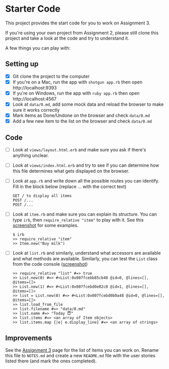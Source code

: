 # Starter Code

This project provides the start code for you to work on Assignment 3.

If you're using your own project from Assignment 2, please still clone this project and take a look at the code and try to understand it.

A few things you can play with:

## Setting up

- [X] Git clone the project to the computer
- [X] If you're on a Mac, run the app with `shotgun app.rb` then open http://localhost:9393
- [X] If yu're on Windows, run the app with `ruby app.rb` then open http://localhost:4567
- [X] Look at `data/0.md`, add some mock data and reload the browser to make sure it works correctly
- [X] Mark items as Done/Undone on the browser and check `data/0.md`
- [X] Add a few new item to the list on the browser and check `data/0.md`

## Code

- [ ] Look at `views/layout.html.erb` and make sure you ask if there's anything unclear.
- [ ] Look at `views/index.html.erb` and try to see if you can determine how this file determines what gets displayed on the browser.
- [ ] Look at `app.rb` and write down all the possible routes you can identify. Fill in the block below (replace ... with the correct text)

    ```
    GET / to display all items
    POST /...
    POST /...
    ```

- [ ] Look at `item.rb` and make sure you can explain its structure. You can type `irb`, then `require_relative "item"` to play with it. See this [screenshot](https://cl.ly/1F1v0p0v1m1y) for some examples.

    ```
    $ irb
    >> require_relative "item"
    >> Item.new("Buy milk")
    ```

- [ ] Look at `list.rb` and similarly, understand what accessors are available and what methods are available. Similarly, you can test the `List` class from the code console ([screenshot](https://cl.ly/0h2y0t2Z2m1O))

    ```
    >> require_relative "list" #=> true
    >> List.new(0) #=> #<List:0x007fcebb85cb40 @id=0, @lines=[], @items=[]>
    >> List.new(1) #=> #<List:0x007fcebd0e02c0 @id=1, @lines=[], @items=[]>
    >> list = List.new(0) #=> #<List:0x007fcebd0b0a48 @id=0, @lines=[], @items=[]>
    >> list.load_from_file
    >> list.filename #=> "data/0.md"
    >> list.name #=> "Today 😇"
    >> list.items #=> <an array of Item objects>
    >> list.items.map {|e| e.display_line} #=> <an array of strings>
    ```

## Improvements

See the [Assignment 3](http://learning.coderschool.vn/courses/_bootcamp_ruby/unit/3#!assignment) page for the list of items you can work on. Rename this file to `NOTES.md` and create a new `README.md` file with the user stories listed there (and mark the ones completed).
